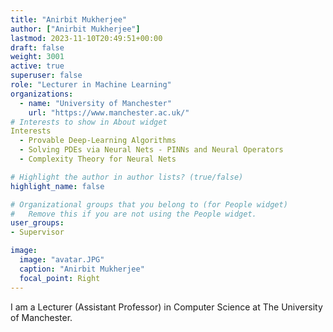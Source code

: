 ```yaml
---
title: "Anirbit Mukherjee"
author: ["Anirbit Mukherjee"]
lastmod: 2023-11-10T20:49:51+00:00
draft: false
weight: 3001
active: true
superuser: false
role: "Lecturer in Machine Learning"
organizations:
  - name: "University of Manchester"
    url: "https://www.manchester.ac.uk/"
# Interests to show in About widget
Interests
  - Provable Deep-Learning Algorithms
  - Solving PDEs via Neural Nets - PINNs and Neural Operators
  - Complexity Theory for Neural Nets 

# Highlight the author in author lists? (true/false)
highlight_name: false

# Organizational groups that you belong to (for People widget)
#   Remove this if you are not using the People widget.
user_groups:
- Supervisor

image:
  image: "avatar.JPG"
  caption: "Anirbit Mukherjee"
  focal_point: Right
---
```




I am a Lecturer (Assistant Professor) in Computer Science at The University of Manchester. 
